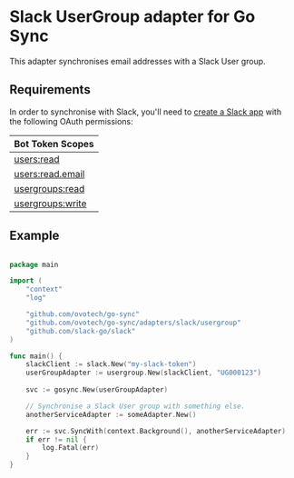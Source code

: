 # Slack UserGroup adapter for Go Sync
This adapter synchronises email addresses with a Slack User group.

## Requirements
In order to synchronise with Slack, you'll need to [create a Slack app](https://api.slack.com/authentication/basics)
with the following OAuth permissions:

| Bot Token Scopes                                                  |
|-------------------------------------------------------------------|
| [users:read](https://api.slack.com/scopes/users:read)             |
| [users:read.email](https://api.slack.com/scopes/users:read.email) |
| [usergroups:read](https://api.slack.com/scopes/usergroups:read)   |
| [usergroups:write](https://api.slack.com/scopes/usergroups:write) |

## Example
```go

package main

import (
	"context"
	"log"

	"github.com/ovotech/go-sync"
	"github.com/ovotech/go-sync/adapters/slack/usergroup"
	"github.com/slack-go/slack"
)

func main() {
	slackClient := slack.New("my-slack-token")
	userGroupAdapter := usergroup.New(slackClient, "UG000123")
	
	svc := gosync.New(userGroupAdapter)

	// Synchronise a Slack User group with something else.
	anotherServiceAdapter := someAdapter.New()

	err := svc.SyncWith(context.Background(), anotherServiceAdapter)
	if err != nil {
		log.Fatal(err)
	}
}
```
